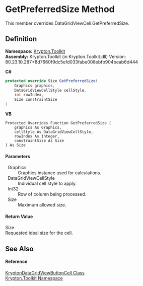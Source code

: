 # GetPreferredSize Method


This member overrides DataGridViewCell.GetPreferredSize.



## Definition
**Namespace:** <a href="79d2eac2-21f4-54ff-7552-b20c33c30600.md">Krypton.Toolkit</a>  
**Assembly:** Krypton.Toolkit (in Krypton.Toolkit.dll) Version: 80.23.10.287+8d7660f9dc5efd033fabe008ebfb904beab6d444

**C#**
``` C#
protected override Size GetPreferredSize(
	Graphics graphics,
	DataGridViewCellStyle cellStyle,
	int rowIndex,
	Size constraintSize
)
```
**VB**
``` VB
Protected Overrides Function GetPreferredSize ( 
	graphics As Graphics,
	cellStyle As DataGridViewCellStyle,
	rowIndex As Integer,
	constraintSize As Size
) As Size
```



#### Parameters
<dl><dt>  Graphics</dt><dd>Graphics instance used for calculations.</dd><dt>  DataGridViewCellStyle</dt><dd>Individual cell style to apply.</dd><dt>  Int32</dt><dd>Row of column being processed.</dd><dt>  Size</dt><dd>Maximum allowed size.</dd></dl>

#### Return Value
Size  
Requested ideal size for the cell.

## See Also


#### Reference
<a href="0b215802-1716-f1ca-995c-62d7fd8a6cc5.md">KryptonDataGridViewButtonCell Class</a>  
<a href="79d2eac2-21f4-54ff-7552-b20c33c30600.md">Krypton.Toolkit Namespace</a>  
